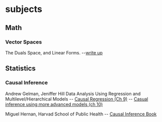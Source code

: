 # subjects

## Math

### Vector Spaces
The Duals Space, and Linear Forms. --[write up](math/vector_spaces/duals.tex.md)

## Statistics

### Causal Inference
Andrew Gelman, Jeniffer Hill
Data Analysis Using Regression and Multilevel/Hierarchical Models 
-- [Causal Regression (Ch 9)](http://www.stat.columbia.edu/~gelman/arm/chap9.pdf)
-- [Casual inference using more advanced models (ch 10)](http://www.stat.columbia.edu/~gelman/arm/chap10.pdf)

Miguel Hernan, Harvad School of Public Health
-- [Causal Inference Book](https://www.hsph.harvard.edu/miguel-hernan/causal-inference-book/)
